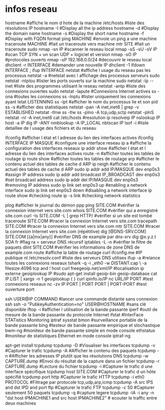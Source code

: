 # infos reseau

hostname                  #affiche le nom d hote de la machine
/etc/hosts                #liste des résolutions IP
hostname -I               #Display all the ip address
hostname -d               #Display the domain name
hostname -s               #Display the short name
hostname -f               #Display with FQDN format
ping MACHINE              #envoie un ping a une machine
traceroute MACHINE        #fait un traceroute vers machine
mtr SITE                  #fait un traceroute
sudo nmap -sn IP          #scanner le reseau local
nmap -sS -sU -sV IP       #scan TCP SYN + un scan UDP + logiciel et version
nmap -sO IP               #protocoles ouverts
nmap -sP 192.168.0.0/24   #decouvrir le reseau local
dhclient -r INTERFACE     #demander une nouvelle IP
dhclient -1
ifdown INTERFACE ; ifup INTERFACE
netstat                   #affiche l usage du reseau pas les processus
netstat -a                #netstat avec l affichage des processus serveurs
sudo netstat -ntplou      #lister les ports ouverts sur la machine
sudo netstat -lp --inet   #liste des programmes utilisant le reseau
netstat -antp             #liste des connexions ouvertes
sudo netstat -lapute      #Connexions Internet actives
ss -ona                   #toutes les connexions
ss -lnptu                 #lister uniquement les connexions ayant letat LISTENNING
ss -lpt                   #afficher le nom du processus lie et son pid
ss -s                     #afficher des statistiques
netstat -pan -A inet,inet6 | grep -v ESTABLISHED
netstat -tlnw
ss -tlw
ss -plno -A tcp,udp,sctp
netstat -plnS
netstat -nl -A inet,inet6
cat /etc/hosts            #resolution ip
resolveip IP
nslookup IP
host -a IP
dig IP -ANY
nmblookup -A IP_LOCAL
nbtscan IP
lsof -i                   #liste detaillee de l usage des fichiers et du reseau

ifconfig                  #afficher l état et l adresse du lien des interfaces actives
ifconfig INTERFACE IP MASQUE           #configure une interface reseau
ip a                      #affiche la configuration des interfaces reseaux
ip addr show              #afficher l état et l adresse du lien des interfaces actives
route -n                  #afficher toutes les tables de routage
ip route show             #afficher toutes les tables de routage
arp                       #afficher le contenu actuel des tables de cache d ARP
ip neigh                  #afficher le contenu actuel des tables de cache d ARP
sudo ip addr add IP/MASQUE dev enp0s3                 #assign IP address
sudo ip addr add broadcast IP_BROADCAST dev enp0s3    #set broadcast address
sudo ip addr del IP/MASQUE dev enp0s3                 #removing IP address
sudo ip link set enp0s3 up                            #enabling a network interface
sudo ip link set enp0s3 down                          #disabling a network interface
ip route show                                         #checking route
ip -s link                                            #checking network statistics

plog                      #afficher le journal du démon ppp
ping SITE.COM             #vérifier la connexion internet vers site.com
whois SITE.COM            #vérifier qui a enregistré site.com
curl -Is SITE.COM -L | grep HTTP/ #vérifier si un site est tombé
traceroute SITE.COM       #tracer la connexion Internet vers site.com
tracepath SITE.COM        #tracer la connexion Internet vers site.com
mtr SITE.COM              #tracer la connexion Internet vers site.com (répétitive)
dig [@DNS-SRV.COM] SITE.COM [{a|mx|any}]       #vérifier DNS de example par dns-srv
dig @x.y.z.t SOA fr       #flag ra = serveur DNS récursif
iptables -L -n            #vérifier le filtre de paquets
dlint SITE.COM            #vérifier les informations de zone DNS de example.com
route                     #affiche la table de routage
curl ifconfig.me          #IP publique
nl /etc/resolv.conf       #liste des serveurs DNS utilises
ifup -a                   #relance toutes les connexions reseaux
tshark -q -i _eth0 -w DISTANT.cap \ -a filesize:4096 tcp and ! host
curl freegeoip.net/xml/IP                      #localisation ip externe
geoiplookup IP            #sudo apt-get install geoip-bin geoip-database
cat IP.LIST | xargs -n 1 geoiplookup { }
curl ipinfo.io/IP
nc URL/IP PORT                    #test connexions reseaux
nc -zv IP PORT | PORT PORT | PORT-PORT         #test ouverture port

ssh USER@IP COMMAND       #lancer une commande distante sans connexion ssh
ssh -o "PubkeyAuthentication=no" USER@HOSTNAME              #sans clé disponible
iftop -i                  #afficher l utilisation de la bande passante
iperf                     #outil de mesure de la bande passante du protocole Internet
ifstat                    #InterFace STATistics Monitoring
iptraf
sysstat
bmon                      #surveillance portable de la bande passante
bing                      #testeur de bande passante empirique et stochastique
bwm-ng                    #moniteur de bande passante simple en mode console
ethstatus                 #moniteur de statistiques Ethernet en mode console
iptraf-ng

apt-get install tcpdump
tcpdump -D                #Visualiser les interfaces
tcpdump -v                #Capturer le trafic
tcpdump -A                #Afficher le contenu des paquets
tcpdump -n                #Afficher les adresses IP plutôt que les résolutions DNS
tcpdump -w CAPTURE.dump   #Envoi du résultat de la capture dans un fichier
tcpdump -r CAPTURE.dump   #Lecture du fichier
tcpdump -i                #Capturer le trafic d une interface spécifique
tcpdump host SITE.COM     #Capturer le trafic d un hôte spécifié
tcpdump port http         #Capturer le trafic HTTP
tcpdump -i eth0 PROTOCOL  #Filtrage par protocole tcp,udp,arp,icmp
tcpdump -A src IPS and dst IPD and port ftp    #Capturer le trafic FTP
tcpdump -c 50             #Capturer seulement 50 paquets
tcpdump -q                #capture legere
tcpdump -lA -i any -n "dst host IPMACHINE1 and src host IPMACHINE2" # ecouter le traffic entre deux machines